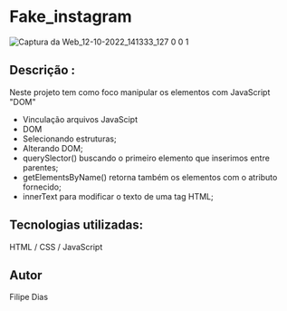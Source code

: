 # Fake_instagram

![Captura da Web_12-10-2022_141333_127 0 0 1](https://user-images.githubusercontent.com/97606816/195406458-3e90bc91-8cfb-4376-b1c8-5761f616e59c.jpeg)


## Descrição :

Neste projeto tem como foco manipular os elementos com JavaScript "DOM"

- Vinculação arquivos JavaScipt
- DOM 
- Selecionando estruturas;
- Alterando DOM;
- querySlector() buscando o primeiro elemento que inserimos entre parentes;
- getElementsByName() retorna também os elementos com o atributo fornecido;
- innerText para modificar o texto de uma tag HTML;

## Tecnologias utilizadas:

HTML / CSS / JavaScript

## Autor

Filipe Dias


